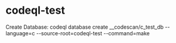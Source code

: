 # codeql-test
Create Database:
codeql database create __codescan/c_test_db --language=c --source-root=codeql-test --command=make
